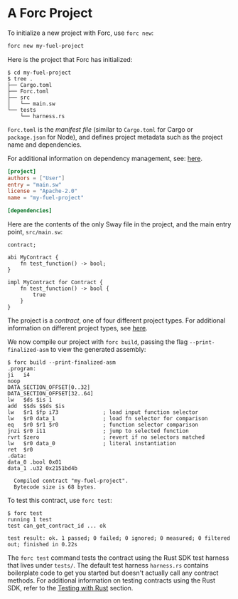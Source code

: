 # A Forc Project

To initialize a new project with Forc, use `forc new`:

```sh
forc new my-fuel-project
```

Here is the project that Forc has initialized:

```console
$ cd my-fuel-project
$ tree .
├── Cargo.toml
├── Forc.toml
├── src
│   └── main.sw
└── tests
    └── harness.rs
```

`Forc.toml` is the _manifest file_ (similar to `Cargo.toml` for Cargo or `package.json` for Node), and defines project metadata such as the project name and dependencies.

For additional information on dependency management, see: [here](../forc/dependencies.md).

```toml
[project]
authors = ["User"]
entry = "main.sw"
license = "Apache-2.0"
name = "my-fuel-project"

[dependencies]
```

Here are the contents of the only Sway file in the project, and the main entry point, `src/main.sw`:

```sway
contract;

abi MyContract {
    fn test_function() -> bool;
}

impl MyContract for Contract {
    fn test_function() -> bool {
        true
    }
}
```

The project is a _contract_, one of four different project types. For additional information on different project types, see [here](../sway-program-types/index.md).

We now compile our project with `forc build`, passing the flag `--print-finalized-asm` to view the generated assembly:

```console
$ forc build --print-finalized-asm
.program:
ji   i4
noop
DATA_SECTION_OFFSET[0..32]
DATA_SECTION_OFFSET[32..64]
lw   $ds $is 1
add  $$ds $$ds $is
lw   $r1 $fp i73              ; load input function selector
lw   $r0 data_1               ; load fn selector for comparison
eq   $r0 $r1 $r0              ; function selector comparison
jnzi $r0 i11                  ; jump to selected function
rvrt $zero                    ; revert if no selectors matched
lw   $r0 data_0               ; literal instantiation
ret  $r0
.data:
data_0 .bool 0x01
data_1 .u32 0x2151bd4b

  Compiled contract "my-fuel-project".
  Bytecode size is 68 bytes.
```

To test this contract, use `forc test`:

```console
$ forc test
running 1 test
test can_get_contract_id ... ok

test result: ok. 1 passed; 0 failed; 0 ignored; 0 measured; 0 filtered out; finished in 0.22s
```

The `forc test` command tests the contract using the Rust SDK test harness that lives under `tests/`. The default test harness `harness.rs` contains boilerplate code to get you started but doesn't actually call any contract methods. For additional information on testing contracts using the Rust SDK, refer to the [Testing with Rust](../../testing/testing-with-rust.md) section.
